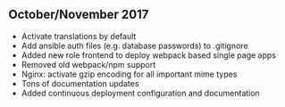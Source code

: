 October/November 2017
---------------------
* Activate translations by default
* Add ansible auth files (e.g. database passwords) to .gitignore
* Added new role frontend to deploy webpack based single page apps
* Removed old webpack/npm support
* Nginx: activate gzip encoding for all important mime types
* Tons of documentation updates
* Added continuous deployment configuration and documentation
